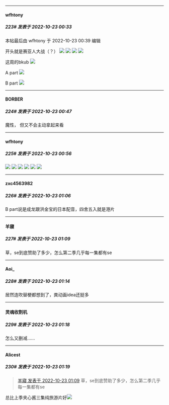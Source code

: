 

*****

####  wfhtony  
##### 223#       发表于 2022-10-23 00:33

 本帖最后由 wfhtony 于 2022-10-23 00:39 编辑 

开头就是赛亚人大战（？）
<img src="https://tc2.wfhtony.space/images/2022/10/23/48c7624081909c449aa3785956bd7723.jpg" referrerpolicy="no-referrer">
<img src="https://tc2.wfhtony.space/images/2022/10/23/c8c4e8f55d3a40e664e68e07825b793b.jpg" referrerpolicy="no-referrer">
<img src="https://tc2.wfhtony.space/images/2022/10/23/f85987d54be74d69028fd3a5d64567a5.jpg" referrerpolicy="no-referrer">
<img src="https://tc2.wfhtony.space/images/2022/10/23/73cbdb44468567c44b1e29a1d95d82cd.jpg" referrerpolicy="no-referrer">

这周的bkub
<img src="https://tc2.wfhtony.space/images/2022/10/23/baa4fff7294cd9516f9be919b0ea77ff.png" referrerpolicy="no-referrer">

A part
<img src="https://tc2.wfhtony.space/images/2022/10/23/5d8befe4ae43d5c329d699f1afc5a270.png" referrerpolicy="no-referrer">

B part
<img src="https://tc2.wfhtony.space/images/2022/10/23/2c1121aacfcdf2444c565c5e5f487d44.png" referrerpolicy="no-referrer">



*****

####  BORBER  
##### 224#       发表于 2022-10-23 00:47

魔性， 但又不会主动拿起来看



*****

####  wfhtony  
##### 225#       发表于 2022-10-23 00:56

<img src="https://tc2.wfhtony.space/images/2022/10/23/776ebbe7020f790b260bf09afd5cb971.png" referrerpolicy="no-referrer">
<img src="https://tc2.wfhtony.space/images/2022/10/23/f003540a89800a99d7c5c22dfb3628b1.jpg" referrerpolicy="no-referrer">
<img src="https://tc2.wfhtony.space/images/2022/10/23/7e2f80c6ace1d53573ab662debfc51dc.jpg" referrerpolicy="no-referrer">
<img src="https://tc2.wfhtony.space/images/2022/10/23/ff16803e44de2dc1339a49e382786da4.jpg" referrerpolicy="no-referrer">
<img src="https://tc2.wfhtony.space/images/2022/10/23/db14f40b28a9ffdc78761d12818549d2.jpg" referrerpolicy="no-referrer">
<img src="https://tc2.wfhtony.space/images/2022/10/23/2b99b01303ec105ec87fa2a094855cbb.jpg" referrerpolicy="no-referrer">



*****

####  zxc4563982  
##### 226#       发表于 2022-10-23 01:06

B part说是成龙跟洪金宝的日本配音，四舍五入就是港片

*****

####  羊寢  
##### 227#       发表于 2022-10-23 01:09

草，se到底赞助了多少，怎么第二季几乎每一集都有se



*****

####  Aoi_  
##### 228#       发表于 2022-10-23 01:14

居然连吹替梗都想到了，粪动画idea还挺多

*****

####  灵魂收割机  
##### 229#       发表于 2022-10-23 01:18

怎么又删减……

*****

####  Alicest  
##### 230#       发表于 2022-10-23 01:19

<blockquote><a href="httphttps://bbs.saraba1st.com/2b/forum.php?mod=redirect&amp;goto=findpost&amp;pid=58048558&amp;ptid=2044082" target="_blank">羊寢 发表于 2022-10-23 01:09</a>
草，se到底赞助了多少，怎么第二季几乎每一集都有se</blockquote>
总比上季夹心酱三集纯旅游片好<img src="https://static.saraba1st.com/image/smiley/face2017/068.png" referrerpolicy="no-referrer">

